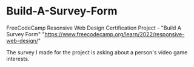 # Build-A-Survey-Form
FreeCodeCamp Resonsive Web Design Certification Project - "Build A Survey Form" "https://www.freecodecamp.org/learn/2022/responsive-web-design/"

The survey I made for the project is asking about a person's video game interests. 

